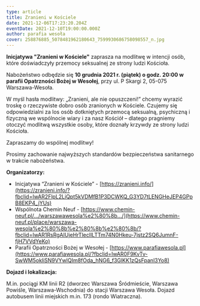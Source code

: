 ```yaml
---
type: article
title: Zranieni w Kościele
date: 2021-12-06T17:23:20.204Z
eventDate: 2021-12-10T19:00:00.000Z
author: parafia wesoła
cover: 258876885_5078481962180643_7599930686758098557_n.jpg
---
```

<!--StartFragment-->

**Inicjatywa "Zranieni w Kościele"** zaprasza na modlitwę w intencji osób, które doświadczyły przemocy seksualnej ze strony ludzi Kościoła.

Nabożeństwo odbędzie się **10 grudnia 2021 r. (piątek) o godz. 20:00 w parafii Opatrzności Bożej w Wesołej**, przy ul. P Skargi 2, 05-075 Warszawa-Wesoła.

W myśl hasła modlitwy: „Zranieni, ale nie opuszczeni!” chcemy wyrazić troskę o rzeczywiste dobro osób zranionych w Kościele. Czujemy się odpowiedzialni za los osób dotkniętych przemocą seksualną, psychiczną i fizyczną we wspólnocie wiary i za nasz Kościół – dlatego pragniemy otoczyć modlitwą wszystkie osoby, które doznały krzywdy ze strony ludzi Kościoła.

Zapraszamy do wspólnej modlitwy!

Prosimy zachowanie najwyższych standardów bezpieczeństwa sanitarnego w trakcie nabożeństwa.

**Organizatorzy:**

* Inicjatywa “Zranieni w Kościele” - [https://zranieni.info/](https://zranieni.info/?fbclid=IwAR2FlpL2LiQpt5kVDMfB1P3DCWKQ_G3YD7tLENGHeJEP4GPpB8EKP4_jYUs)
* Wspólnota Chemin Neuf - [https://www.chemin-neuf.pl/.../warszawawesola%e2%80%8b.../](https://www.chemin-neuf.pl/place/warszawa-wesola%e2%80%8b%e2%80%8b%e2%80%8b/?fbclid=IwAR1RsRgAIUjeHrTlecIlLTTm74N0Hkeu-7jstz2SQ6JumnF-fjH7VVdYeKo)
* Parafii Opatrzności Bożej w Wesołej - [https://www.parafiawesola.pl](https://www.parafiawesola.pl/?fbclid=IwAR0F9KvTv-SwWM5okliSN9VYwlQIm8fOda_hNG6_f3GlKK1zQsFpanl3Yo8)

**Dojazd i lokalizacja:**

M.in. pociągi KM linii R2 (dworzec Warszawa Śródmieście, Warszawa Powiśle, Warszawa-Wschodnia) do stacji Warszawa Wesoła. Dojazd autobusem linii miejskich m.in. 173 (rondo Wiatraczna).

<!--EndFragment-->